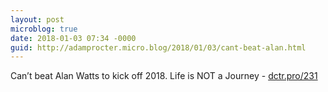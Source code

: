 ```yaml
---
layout: post
microblog: true
date: 2018-01-03 07:34 -0000
guid: http://adamprocter.micro.blog/2018/01/03/cant-beat-alan.html
---
```

Can’t beat Alan Watts to kick off 2018. Life is NOT a Journey - [dctr.pro/231](http://dctr.pro/231)
